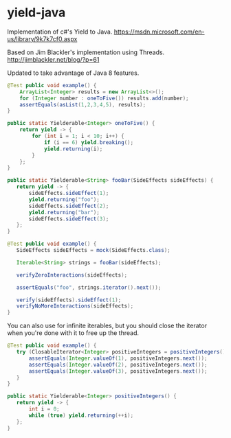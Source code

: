 # yield-java
Implementation of c#'s Yield to Java. https://msdn.microsoft.com/en-us/library/9k7k7cf0.aspx

Based on Jim Blackler's implementation using Threads. http://jimblackler.net/blog/?p=61

Updated to take advantage of Java 8 features.

```java
@Test public void example() {
    ArrayList<Integer> results = new ArrayList<>();
    for (Integer number : oneToFive()) results.add(number);
    assertEquals(asList(1,2,3,4,5), results);
}

public static Yielderable<Integer> oneToFive() {
    return yield -> {
        for (int i = 1; i < 10; i++) {
            if (i == 6) yield.breaking();
            yield.returning(i);
        }
    };
}
```


```java
public static Yielderable<String> fooBar(SideEffects sideEffects) {
   return yield -> {
       sideEffects.sideEffect(1);
       yield.returning("foo");
       sideEffects.sideEffect(2);
       yield.returning("bar");
       sideEffects.sideEffect(3);
   };
}

@Test public void example() {
   SideEffects sideEffects = mock(SideEffects.class);

   Iterable<String> strings = fooBar(sideEffects);

   verifyZeroInteractions(sideEffects);

   assertEquals("foo", strings.iterator().next());

   verify(sideEffects).sideEffect(1);
   verifyNoMoreInteractions(sideEffects);
}
```

You can also use for infinite iterables, but you should close the iterator when you're done with it to free up the thread.

```java
@Test public void example() {
   try (ClosableIterator<Integer> positiveIntegers = positiveIntegers().iterator()) {
       assertEquals(Integer.valueOf(1), positiveIntegers.next());
       assertEquals(Integer.valueOf(2), positiveIntegers.next());
       assertEquals(Integer.valueOf(3), positiveIntegers.next());
   }
}

public static Yielderable<Integer> positiveIntegers() {
   return yield -> {
       int i = 0;
       while (true) yield.returning(++i);
   };
}
```